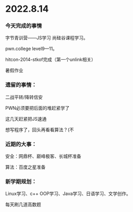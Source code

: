 # 2022.8.14

### 今天完成的事情

字节青训营——JS学习 尚硅谷课程学习。

pwn.college level9—11。

hitcon-2014-stkof完成（第一个unlink相关）

暑假作业

### 遗留的事情：

二战平转/降转信安

PWN必须要把后面的堆赶紧学了

这几天赶紧把JS速通

想写程序了，回头再看看算法？(不

### 近期的大事：

安全：网鼎杯、巅峰极客、长城杯准备

算法：百度之星准备

### 新学期规划：

Linux学习、c++ OOP学习、Java学习、日语学习、文学创作。

每天刷几道高数题

